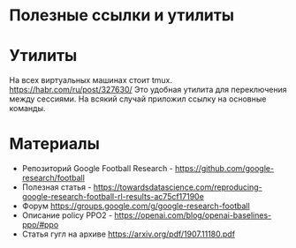 # Полезные ссылки и утилиты

# Утилиты
На всех виртуальных машинах стоит tmux.
https://habr.com/ru/post/327630/
Это удобная утилита для переключения между сессиями. На всякий случай приложил ссылку на основные команды.

# Материалы
- Репозиторий Google Football Research - https://github.com/google-research/football
- Полезная статья - https://towardsdatascience.com/reproducing-google-research-football-rl-results-ac75cf17190e
- Форум https://groups.google.com/g/google-research-football
- Описание policy PPO2 - https://openai.com/blog/openai-baselines-ppo/#ppo
- Статья гугл на архиве https://arxiv.org/pdf/1907.11180.pdf
